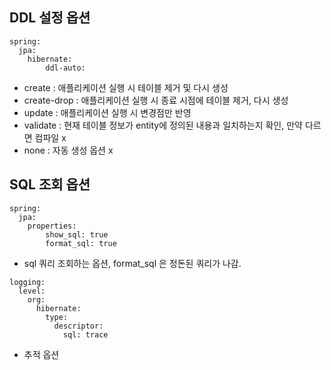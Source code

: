 
## DDL 설정 옵션 
```
spring:
  jpa:
    hibernate:
        ddl-auto: 
```
- create : 애플리케이션 실행 시 테이블 제거 및 다시 생성
- create-drop : 애플리케이션 실행 시 종료 시점에 테이블 제거, 다시 생성
- update : 애플리케이션 실행 시 변경점만 반영
- validate : 현재 테이블 정보가 entity에 정의된 내용과 일치하는지 확인, 만약 다르면 컴파일 x
- none : 자동 생성 옵션 x


## SQL 조회 옵션
```
spring:
  jpa:
    properties:
        show_sql: true
        format_sql: true
```

- sql 쿼리 조회하는 옵션, format_sql 은 정돈된 쿼리가 나감.

```
logging:
  level:
    org:
      hibernate:
        type:
          descriptor:
            sql: trace

```
- 추적 옵션

